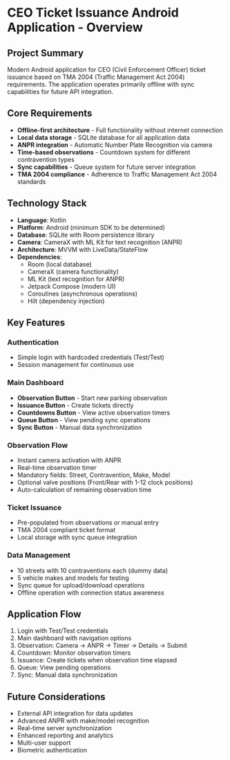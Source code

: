 # CEO Ticket Issuance Android Application - Overview

## Project Summary
Modern Android application for CEO (Civil Enforcement Officer) ticket issuance based on TMA 2004 (Traffic Management Act 2004) requirements. The application operates primarily offline with sync capabilities for future API integration.

## Core Requirements
- **Offline-first architecture** - Full functionality without internet connection
- **Local data storage** - SQLite database for all application data
- **ANPR integration** - Automatic Number Plate Recognition via camera
- **Time-based observations** - Countdown system for different contravention types
- **Sync capabilities** - Queue system for future server integration
- **TMA 2004 compliance** - Adherence to Traffic Management Act 2004 standards

## Technology Stack
- **Language**: Kotlin
- **Platform**: Android (minimum SDK to be determined)
- **Database**: SQLite with Room persistence library
- **Camera**: CameraX with ML Kit for text recognition (ANPR)
- **Architecture**: MVVM with LiveData/StateFlow
- **Dependencies**: 
  - Room (local database)
  - CameraX (camera functionality)
  - ML Kit (text recognition for ANPR)
  - Jetpack Compose (modern UI)
  - Coroutines (asynchronous operations)
  - Hilt (dependency injection)

## Key Features

### Authentication
- Simple login with hardcoded credentials (Test/Test)
- Session management for continuous use

### Main Dashboard
- **Observation Button** - Start new parking observation
- **Issuance Button** - Create tickets directly
- **Countdowns Button** - View active observation timers
- **Queue Button** - View pending sync operations
- **Sync Button** - Manual data synchronization

### Observation Flow
- Instant camera activation with ANPR
- Real-time observation timer
- Mandatory fields: Street, Contravention, Make, Model
- Optional valve positions (Front/Rear with 1-12 clock positions)
- Auto-calculation of remaining observation time

### Ticket Issuance
- Pre-populated from observations or manual entry
- TMA 2004 compliant ticket format
- Local storage with sync queue integration

### Data Management
- 10 streets with 10 contraventions each (dummy data)
- 5 vehicle makes and models for testing
- Sync queue for upload/download operations
- Offline operation with connection status awareness

## Application Flow
1. Login with Test/Test credentials
2. Main dashboard with navigation options
3. Observation: Camera → ANPR → Timer → Details → Submit
4. Countdown: Monitor observation timers
5. Issuance: Create tickets when observation time elapsed
6. Queue: View pending operations
7. Sync: Manual data synchronization

## Future Considerations
- External API integration for data updates
- Advanced ANPR with make/model recognition
- Real-time server synchronization
- Enhanced reporting and analytics
- Multi-user support
- Biometric authentication